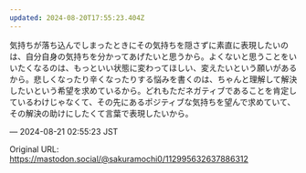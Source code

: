 ```yaml
---
updated: 2024-08-20T17:55:23.404Z
---
```


<p>気持ちが落ち込んでしまったときにその気持ちを隠さずに素直に表現したいのは、自分自身の気持ちを分かってあげたいと思うから。よくないと思うことをいいたくなるのは、もっといい状態に変わってほしい、変えたいという願いがあるから。悲しくなったり辛くなったりする悩みを書くのは、ちゃんと理解して解決したいという希望を求めているから。どれもただネガティブであることを肯定しているわけじゃなくて、その先にあるポジティブな気持ちを望んで求めていて、その解決の助けにしたくて言葉で表現したいから。</p>

&mdash; 2024-08-21 02:55:23 JST

Original URL: https://mastodon.social/@sakuramochi0/112995632637886312
